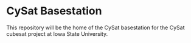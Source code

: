 CySat Basestation
=================

This repository will be the home of the CySat basestation for the CySat cubesat project at Iowa State University.
